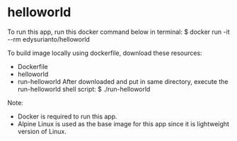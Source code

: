 # helloworld

To run this app, run this docker command below in terminal:
$ docker run -it --rm edysurianto/helloworld

To build image locally using dockerfile, download these resources:
- Dockerfile
- helloworld
- run-helloworld
After downloaded and put in same directory, execute the run-helloworld shell script:
$ ./run-helloworld

Note: 
- Docker is required to run this app.
- Alpine Linux is used as the base image for this app since it is lightweight version of Linux.
